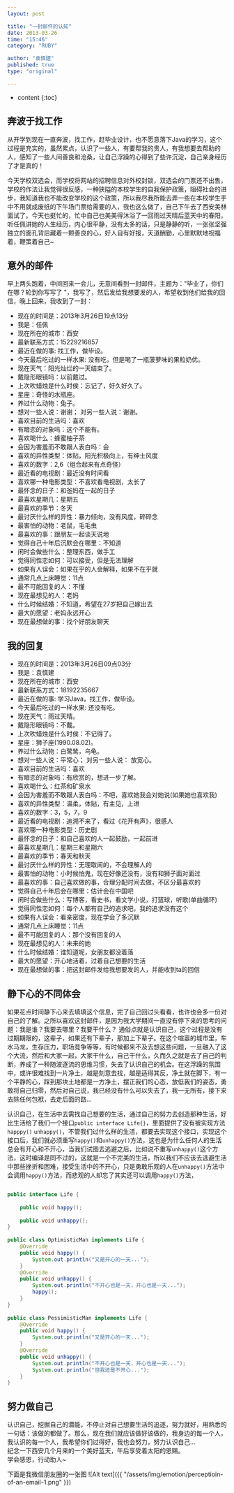 ```yaml
---
layout: post

title: "一封邮件的认知"
date: 2013-03-26
time: "15:46"
category: "RUBY"

author: "袁慎建"
published: true
type: "original"

---
```


* content
{:toc}

## 奔波于找工作
从开学到现在一直奔波，找工作，赶毕业设计，也不愿意落下Java的学习，这个过程是充实的，虽然累点，认识了一些人，有要帮我的贵人，有我想要去帮助的人，感知了一些人间善良和沧桑，让自己浮躁的心得到了些许沉淀，自己亲身经历了才是真的！

今天学校双选会，而学校将网站的招聘信息对外校封锁，双选会的门票还不出售，学校的作法让我觉得很反感，一种狭隘的本校学生的自我保护政策，阻碍社会的进步，我知道我也不能改变学校的这个政策，所以我尽我所能去弄一些在本校学生手中不用就成废纸的下午场门票给需要的人，我也这么做了，自己下午去了西安美林面试了。今天也挺忙的，忙中自己也美美得沐浴了一回雨过天晴后蓝天中的春阳，听任佩讲她的人生经历，内心很平静，没有太多的话，只是静静的听，一张张坚强独立的面孔背后藏着一颗善良的心，好人自有好报，天道酬勤，心里默默地祝福着，鞭策着自己~

## 意外的邮件
早上两头跑着，中间回来一会儿，无意间看到一封邮件，主题为："毕业了，你们在哪？轮到你写写了 "，我写了，然后发给我想要发的人，希望收到他们给我的回信，晚上回来，我收到了一封：

* 现在的时间是：2013年3月26日19点13分
* 我是：任佩
* 现在所在的城市：西安
* 最新联系方式：15229216857
* 最近在做的事: 找工作，做毕设。
* 今天最后吃过的一样水果: 没有吃，但是喝了一瓶菠萝味的果粒奶优。
* 现在天气：阳光灿烂的一天结束了。
* 戴隐形眼镜吗：以前戴过。
* 上次吹蜡烛是什么时侯：忘记了，好久好久了。
* 星座：奇怪的水瓶座。
* 养过什么动物：兔子。
* 想对一些人说：谢谢； 对另一些人说：谢谢。
* 喜欢目前的生活吗：喜欢
* 有暗恋的对象吗：这个不能有。
* 喜欢喝什么：蜂蜜柚子茶
* 会因为害羞而不敢跟人表白吗：会
* 喜欢的异性类型：体贴，阳光积极向上，有绅士风度
* 喜欢的数字：2,6（组合起来有点奇怪）
* 最近看的电视剧：最近没有时间看
* 喜欢哪一种电影类型：不喜欢看电视剧，太长了
* 最怀念的日子：和爸妈在一起的日子
* 最喜欢星期几：星期五
* 最喜欢的季节：冬天
* 最讨厌什么样的异性：暴力倾向，没有风度，碎碎念
* 最害怕的动物：老鼠，毛毛虫
* 最喜欢的事：跟朋友一起谈天说地
* 觉得自己十年后沉默会在哪里：不知道
* 闲时会做些什么：整理东西，做手工
* 觉得同性恋如何：可以接受，但是无法理解
* 如果有人误会：如果在乎的人会解释，如果不在乎就
* 通常几点上床睡觉：11点
* 最不可能回复的人：不懂
* 现在最想见的人：老妈
* 什么时候结婚：不知道，希望在27岁把自己嫁出去
* 最大的愿望：老妈永远开心
* 现在最想做的事：找个好朋友聊天


## 我的回复
* 现在的时间是：2013年3月26日09点03分
* 我是：袁慎建
* 现在所在的城市：西安
* 最新联系方式：18192235667
* 最近在做的事: 学习Java，找工作，做毕设。
* 今天最后吃过的一样水果: 还没有吃。
* 现在天气：雨过天晴。
* 戴隐形眼镜吗：不戴。
* 上次吹蜡烛是什么时侯：不记得了。
* 星座：狮子座(1990.08.02)。
* 养过什么动物：白鹭鸶，乌龟。
* 想对一些人说：平常心； 对另一些人说： 放宽心。
* 喜欢目前的生活吗：喜欢
* 有暗恋的对象吗：有欣赏的，想进一步了解。
* 喜欢喝什么：红茶和矿泉水
* 会因为害羞而不敢跟人表白吗：不吧，喜欢她我会对她说(如果她也喜欢我)
* 喜欢的异性类型：温柔，体贴，有主见，上进
* 喜欢的数字：3，5，7，9
* 最近看的电视剧：追溯不来了，看过《花开有声》，很感人
* 喜欢哪一种电影类型：历史剧
* 最怀念的日子：和自己喜欢的人一起鼓励，一起前进
* 最喜欢星期几：星期三和星期六
* 最喜欢的季节：春天和秋天
* 最讨厌什么样的异性：无理取闹的，不会理解人的
* 最害怕的动物：小时候怕鬼，现在好像还没有，没有和狮子面对面过
* 最喜欢的事：自己喜欢做的事，合理分配时间去做，不区分最喜欢的
* 觉得自己十年后会在哪里：估计会在中国吧
* 闲时会做些什么：写博客，看史书，看文学小说，打篮球，听歌(单曲循环)
* 觉得同性恋如何：每个人都有自己的追求吧，我的追求没有这个
* 如果有人误会：看亲密度，现在学会了多沉默
* 通常几点上床睡觉：11点
* 最不可能回复的人：那个没有回复的人
* 现在最想见的人：未来的她
* 什么时候结婚：谁知道呢，女朋友都没着落
* 最大的愿望：开心地活着，过着自己想要的生活
* 现在最想做的事：把这封邮件发给我想要发的人，并能收到ta的回信


## 静下心的不同体会
如果花点时间静下心来去填填这个信息，完了自己回过头看看，也许也会多一份对自己的了解。之所以喜欢这封邮件，是因为我大学期间一直没有停下来的思考的问题：我是谁？我要去哪里？我要干什么？ 通俗点就是认识自己，这个过程是没有过期期限的，这辈子，如果还有下辈子，那加上下辈子。在这个喧嚣的城市里，车水马龙，生存压力，职场竞争等等，有时候都来不及去想这些问题，一旦融入了这个大流，然后和大家一起，大家干什么，自己干什么，久而久之就是去了自己的判断，养成了一种随波逐流的思维习惯，失去了认识自己的机会。在这浮躁的氛围中，或许很难找到一片净土，越是刻意去找，越是适得其反，净土就在脚下，有一个平静的心，踩到那块土地都是一方净土，摆正我们的心态，放低我们的姿态，勇敢将自己归零，然后对自己说，我已经没有什么可以失去了，我一无所有，接下来去除任何包袱，去走后面的路...


认识自己，在生活中去需找自己想要的生活，通过自己的努力去创造那种生活，好比生活给了我们一个接口`public interface Life{}`，里面提供了没有被实现方法`happpy()` `unhappy()`，不管我们过什么样的生活，都要去实现这个接口，实现这个接口后，我们就必须重写`happy()`和`unhappy()`方法，这也是为什么任何人的生活总会有开心和不开心，当我们试图去逃避之后，比如说不重写`unhappy()`这个方法，这时编译是同不过的，这就是一个不完美的生活，所以我们不应该去逃避生活中那些挫折和困难，接受生活中的不开心，只是勇敢乐观的人在`unhappy()`方法中会调用`happy()`方法，而悲观的人却忘了其实还可以调用`happy()`方法，

```java

public interface Life {  
    
    public void happy();  
    
    public void unhappy();  
}  
  
public class OptimisticMan implements Life {  
    @Override  
    public void happy() {  
        System.out.println("又是开心的一天...");  
    }  
    @Override  
    public void unhappy() {  
        System.out.println("不开心也是一天，开心也是一天...");  
        happy();  
    }  
}  
  
public class PessimisticMan implements Life {  
    @Override  
    public void happy() {  
        System.out.println("又是开心的一天...");  
    }  
    @Override  
    public void unhappy() {  
        System.out.println("不开心也是一天，开心也是一天...");  
        System.out.println("但我还是不开心...");  
    }  
}  

```


## 努力做自己
认识自己，挖掘自己的潜能，不停止对自己想要生活的追逐，努力就好，用熟悉的一句话：该做的都做了。那么，现在我们就应该做好该做的，我身边的每一个人，我认识的每一个人，我希望你们过得好，我也会努力，努力认识自己...  
纪念一下西安几个月来的一个美好蓝天，午后享受着太阳的恩赐。  
学会感恩，行动助人~

下面是我微信朋友圈的一张图
![Alt text]({{ "/assets/img/emotion/perceptioin-of-an-email-1.png" }})